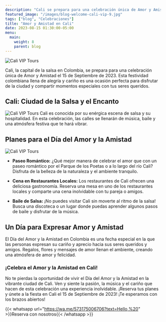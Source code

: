 ```yaml
---
description: "Cali se prepara para una celebración única de Amor y Amistad el 15 de Septiembre de 2023. Esta festividad colombiana llena de alegría y cariño es una ocasión perfecta para disfrutar de la ciudad y compartir momentos especiales con tus seres queridos."
featured_image: "/images/blog-welcome-cali-vip-9.jpg"
tags: ["blog", "Celebraciones"]
title: "Amor y Amistad en Cali"
date: 2023-08-15 01:30:00-05:00
menu:
  main:
    weight: 8
    parent: blog
---
```


![Cali VIP Tours](/images/blog-welcome-cali-vip-3.jpg)

Cali, la capital de la salsa en Colombia, se prepara para una celebración única de Amor y Amistad el 15 de Septiembre de 2023. Esta festividad colombiana llena de alegría y cariño es una ocasión perfecta para disfrutar de la ciudad y compartir momentos especiales con tus seres queridos.

## Cali: Ciudad de la Salsa y el Encanto

![Cali VIP Tours](/images/blog-welcome-cali-vip-4.jpg)
Cali es conocida por su enérgica escena de salsa y su hospitalidad. En esta celebración, las calles se llenarán de música, baile y una atmósfera festiva que te hará vibrar.

## Planes para el Día del Amor y la Amistad

![Cali VIP Tours](/images/blog-welcome-cali-vip-5.jpg)

- **Paseo Romántico:** ¿Qué mejor manera de celebrar el amor que con un paseo romántico por el Parque de los Poetas o a lo largo del río Cali? Disfruta de la belleza de la naturaleza y el ambiente tranquilo.

- **Cena en Restaurantes Locales:** Los restaurantes de Cali ofrecen una deliciosa gastronomía. Reserva una mesa en uno de los restaurantes locales y comparte una cena inolvidable con tu pareja o amigos.

- **Baile de Salsa:** ¡No puedes visitar Cali sin moverte al ritmo de la salsa! Busca una discoteca o un lugar donde puedas aprender algunos pasos de baile y disfrutar de la música.

## Un Día para Expresar Amor y Amistad

El Día del Amor y la Amistad en Colombia es una fecha especial en la que las personas expresan su cariño y aprecio hacia sus seres queridos y amigos. Regalos, flores y mensajes de amor llenan el ambiente, creando una atmósfera de amor y felicidad.

### ¡Celebra el Amor y la Amistad en Cali!

No te pierdas la oportunidad de vivir el Día del Amor y la Amistad en la vibrante ciudad de Cali. Ven y siente la pasión, la música y el cariño que hacen de esta celebración una experiencia inolvidable. ¡Reserva tus planes y únete a la fiesta en Cali el 15 de Septiembre de 2023! ¡Te esperamos con los brazos abiertos!

{{< whatsapp url="https://wa.me/573175006706?text=Hello,%20" >}}Reserva con nosotros{{< /whatsapp >}}
